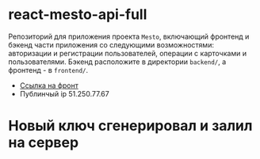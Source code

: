 # react-mesto-api-full
Репозиторий для приложения проекта `Mesto`, включающий фронтенд и бэкенд части приложения со следующими возможностями: авторизации и регистрации пользователей, операции с карточками и пользователями. Бэкенд расположите в директории `backend/`, а фронтенд - в `frontend/`. 
  
* [Ссылка на фронт](http://easyjet.nomoredomains.work)
* Публинчый ip 51.250.77.67

# Новый ключ сгенерировал и залил на сервер
